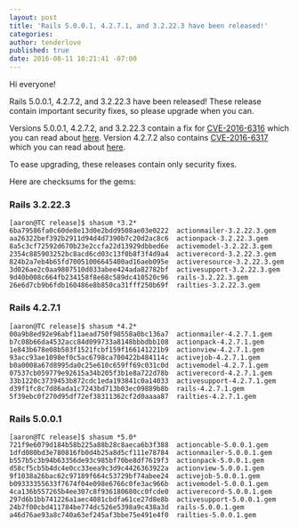 ```yaml
---
layout: post
title: 'Rails 5.0.0.1, 4.2.7.1, and 3.2.22.3 have been released!'
categories:
author: tenderlove
published: true
date: 2016-08-11 10:21:41 -07:00
---
```

Hi everyone!

Rails 5.0.0.1, 4.2.7.2, and 3.2.22.3 have been released!
These release contain important security fixes, so please upgrade when you can.

Versions 5.0.0.1, 4.2.7.2, and 3.2.22.3 contain a fix for [CVE-2016-6316](https://groups.google.com/forum/#!topic/ruby-security-ann/8B2iV2tPRSE) which you can read about [here](https://groups.google.com/forum/#!topic/ruby-security-ann/8B2iV2tPRSE).
Version 4.2.7.2 also contains [CVE-2016-6317](https://groups.google.com/forum/#!topic/ruby-security-ann/WccgKSKiPZA) which you can read about [here](https://groups.google.com/forum/#!topic/ruby-security-ann/WccgKSKiPZA).

To ease upgrading, these releases contain only security fixes.

Here are checksums for the gems:

### Rails 3.2.22.3

```
[aaron@TC release]$ shasum *3.2*
6ba79586fa0c60de8e13d0e2bdd9508ae03e0222  actionmailer-3.2.22.3.gem
aa26322bef392b2911d94d4d7390b7c20d2ac8c6  actionpack-3.2.22.3.gem
8a5c3cf72592d670b23e2ccfa22d13929dbbed6e  activemodel-3.2.22.3.gem
2354c885903252bc8acd6cd03c13f0b8f3f4d9a4  activerecord-3.2.22.3.gem
824b2a7eb4b65fd70051006645400ad16aeb095e  activeresource-3.2.22.3.gem
3d026ae2c0aa9807510d033abee424ada82782bf  activesupport-3.2.22.3.gem
9d40b008c664fb234158f8e68c589dc410520c96  rails-3.2.22.3.gem
26e6d7cb9b6fdb160486e8b850ca31fff250b69f  railties-3.2.22.3.gem
```

### Rails 4.2.7.1

```
[aaron@TC release]$ shasum *4.2*
00a9b8ed92e96abf11aead750f98558a0bc136a7  actionmailer-4.2.7.1.gem
b7c08b66da4532acc84d099733a8148bbbdbb108  actionpack-4.2.7.1.gem
1e843b678e08b503f1521fcbf159f166141221b9  actionview-4.2.7.1.gem
93acc93ae1098ef0c5ac6798ca700422b484114c  activejob-4.2.7.1.gem
b0a0008a67d8995da0c25e610c659ff69c031c0d  activemodel-4.2.7.1.gem
07537cb059779e92615a34b205f3b1e8a722d78b  activerecord-4.2.7.1.gem
33b1220c3739453b872cdc1eda193841c0a14033  activesupport-4.2.7.1.gem
d39f1fc8c7d86ada1c7243bd713b03ec09889b8b  rails-4.2.7.1.gem
5f39ebc0f270d95df72ef38311362cf2d0aaaa87  railties-4.2.7.1.gem
```

### Rails 5.0.0.1

```
[aaron@TC release]$ shasum *5.0*
721f9e6079d184b58b225a88b28c8aeca6b3f388  actioncable-5.0.0.1.gem
1dfd080bd3e780816fb0d4b25a8d5cf111e78784  actionmailer-5.0.0.1.gem
b557b5c3b94b63356de93c985bf70be8df7619f3  actionpack-5.0.0.1.gem
d58cf5cb5b4dc4e0cc33eea9c3d9c4426363922a  actionview-5.0.0.1.gem
9f1038a26bac62c97189f664c53729bf74abee24  activejob-5.0.0.1.gem
b09333355633f7674f04e098e6766c0fe3ac966b  activemodel-5.0.0.1.gem
4ca136b557265b4ee307c8f936180680cc0fcde0  activerecord-5.0.0.1.gem
297d6b1bb741226a1aec4081cbdfa61ce27d8e8b  activesupport-5.0.0.1.gem
24b7f00cbd411784be774dc526e5398a9c438a3d  rails-5.0.0.1.gem
a46d76ae93a8c740a63ef245af3bbe75e491e4f0  railties-5.0.0.1.gem
```
